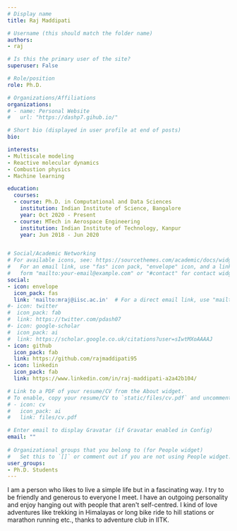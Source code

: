 ```yaml
---
# Display name
title: Raj Maddipati

# Username (this should match the folder name)
authors:
- raj

# Is this the primary user of the site?
superuser: False

# Role/position
role: Ph.D.

# Organizations/Affiliations
organizations:
# - name: Personal Website
#   url: "https://dashp7.gihub.io/"

# Short bio (displayed in user profile at end of posts)
bio: 

interests:
- Multiscale modeling
- Reactive molecular dynamics
- Combustion physics
- Machine learning 

education:
  courses:
  - course: Ph.D. in Computational and Data Sciences
    institution: Indian Institute of Science, Bangalore
    year: Oct 2020 - Present
  - course: MTech in Aerospace Engineering
    institution: Indian Institute of Technology, Kanpur
    year: Jun 2018 - Jun 2020


# Social/Academic Networking
# For available icons, see: https://sourcethemes.com/academic/docs/widgets/#icons
#   For an email link, use "fas" icon pack, "envelope" icon, and a link in the
#   form "mailto:your-email@example.com" or "#contact" for contact widget.
social:
- icon: envelope
  icon_pack: fas
  link: 'mailto:mraj@iisc.ac.in'  # For a direct email link, use "mailto:test@example.org".
#- icon: twitter
#  icon_pack: fab
#  link: https://twitter.com/pdash07
#- icon: google-scholar
#  icon_pack: ai
#  link: https://scholar.google.co.uk/citations?user=sIwtMXoAAAAJ
- icon: github
  icon_pack: fab
  link: https://github.com/rajmaddipati95 
- icon: linkedin
  icon_pack: fab
  link: https://www.linkedin.com/in/raj-maddipati-a2a42b104/

# Link to a PDF of your resume/CV from the About widget.
# To enable, copy your resume/CV to `static/files/cv.pdf` and uncomment the lines below.  
# - icon: cv
#   icon_pack: ai
#   link: files/cv.pdf

# Enter email to display Gravatar (if Gravatar enabled in Config)
email: ""
  
# Organizational groups that you belong to (for People widget)
#   Set this to `[]` or comment out if you are not using People widget.  
user_groups:
- Ph.D. Students
---
```

I am a person who likes to live a simple life but in a fascinating way. I try to be friendly and generous to everyone I meet. I have an outgoing personality and enjoy hanging out with people that aren't self-centred. I kind of love adventures like trekking in Himalayas or long bike ride to hill stations or marathon running etc., thanks to adventure club in IITK.



